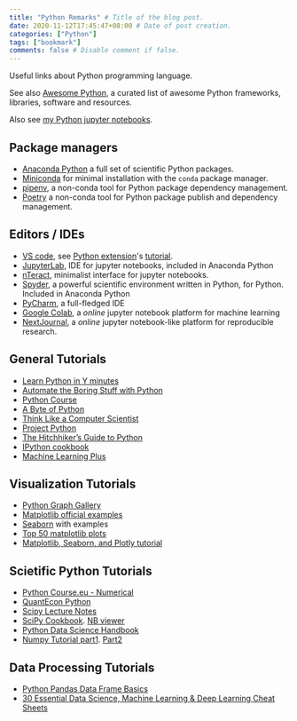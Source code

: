 ```yaml
---
title: "Python Remarks" # Title of the blog post.
date: 2020-11-12T17:45:47+08:00 # Date of post creation.
categories: ["Python"]
tags: ["bookmark"]
comments: false # Disable comment if false.
---
```


Useful links about Python programming language.

See also [Awesome Python](https://github.com/vinta/awesome-python), a curated list of awesome Python frameworks, libraries, software and resources.

<!--more-->

Also see [my Python jupyter notebooks](https://github.com/NTUMitoLab/BEBI-5009/tree/main/python).

## Package managers
- [Anaconda Python](https://www.anaconda.com/products/individual) a full set of scientific Python packages.
- [Miniconda](https://docs.conda.io/en/latest/miniconda.html) for minimal installation with the `conda` package manager.
- [pipenv](https://pipenv.pypa.io/en/latest/), a non-conda tool for Python package dependency management.
- [Poetry](https://python-poetry.org/) a non-conda tool for Python package publish and dependency management.

## Editors / IDEs
- [VS code](https://code.visualstudio.com/), see [Python extension](https://marketplace.visualstudio.com/items?itemName=ms-python.python)'s [tutorial](https://code.visualstudio.com/docs/python/python-tutorial).
- [JupyterLab](https://jupyterlab.readthedocs.io/en/stable/), IDE for jupyter notebooks, included in Anaconda Python
- [nTeract](https://nteract.io), minimalist interface for jupyter notebooks.
- [Spyder](https://www.spyder-ide.org/), a powerful scientific environment written in Python, for Python. Included in Anaconda Python
- [PyCharm](https://www.jetbrains.com/pycharm/), a full-fledged IDE
- [Google Colab](https://colab.research.google.com/), a *online* jupyter notebook platform for machine learning
- [NextJournal](https://nextjournal.com/), a *online* jupyter notebook-like platform for reproducible research.

## General Tutorials
- [Learn Python in Y minutes](https://learnxinyminutes.com/docs/python3/)
- [Automate the Boring Stuff with Python](https://automatetheboringstuff.com/2e/)
- [Python Course](https://www.python-course.eu/)
- [A Byte of Python](https://python.swaroopch.com/)
- [Think Like a Computer Scientist](http://interactivepython.org/runestone/static/thinkcspy/index.html)
- [Project Python](http://projectpython.net/chapter00/)
- [The Hitchhiker’s Guide to Python](https://docs.python-guide.org/)
- [IPython cookbook](https://ipython-books.github.io/)
- [Machine Learning Plus](https://www.machinelearningplus.com/)

## Visualization Tutorials
- [Python Graph Gallery](https://python-graph-gallery.com/)
- [Matplotlib official examples](https://matplotlib.org/examples/index.html)
- [Seaborn](https://seaborn.pydata.org/) with examples
- [Top 50 matplotlib plots](https://www.machinelearningplus.com/plots/top-50-matplotlib-visualizations-the-master-plots-python/)
- [Matplotlib, Seaborn, and Plotly tutorial](https://medium.com/jameslearningnote/資料分析-機器學習-第2-5講-資料視覺化-matplotlib-seaborn-plotly-75cd353d6d3f)

## Scietific Python Tutorials
- [Python Course.eu - Numerical](https://www.python-course.eu/numerical_programming_with_python.php)
- [QuantEcon Python](https://quantecon.org/quantecon-py)
- [Scipy Lecture Notes](http://www.scipy-lectures.org/)
- [SciPy Cookbook](https://scipy-cookbook.readthedocs.io/index.html). [NB viewer](http://nbviewer.jupyter.org/github/scipy/scipy-cookbook/tree/master/ipython/)
- [Python Data Science Handbook](https://jakevdp.github.io/PythonDataScienceHandbook/)
- [Numpy Tutorial part1](https://www.machinelearningplus.com/python/numpy-tutorial-part1-array-python-examples/). [Part2](https://www.machinelearningplus.com/python/numpy-tutorial-python-part2/)

## Data Processing Tutorials
- [Python Pandas Data Frame Basics](https://towardsdatascience.com/python-pandas-data-frame-basics-b5cfbcd8c039)
- [30 Essential Data Science, Machine Learning & Deep Learning Cheat Sheets](https://www.kdnuggets.com/2017/09/essential-data-science-machine-learning-deep-learning-cheat-sheets.html)
